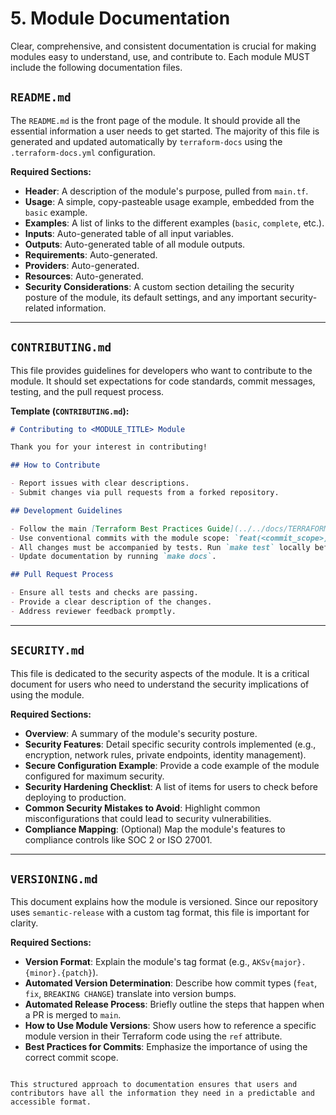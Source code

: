 # 5. Module Documentation

Clear, comprehensive, and consistent documentation is crucial for making modules easy to understand, use, and contribute to. Each module MUST include the following documentation files.

## `README.md`

The `README.md` is the front page of the module. It should provide all the essential information a user needs to get started. The majority of this file is generated and updated automatically by `terraform-docs` using the `.terraform-docs.yml` configuration.

**Required Sections:**
- **Header**: A description of the module's purpose, pulled from `main.tf`.
- **Usage**: A simple, copy-pasteable usage example, embedded from the `basic` example.
- **Examples**: A list of links to the different examples (`basic`, `complete`, etc.).
- **Inputs**: Auto-generated table of all input variables.
- **Outputs**: Auto-generated table of all module outputs.
- **Requirements**: Auto-generated.
- **Providers**: Auto-generated.
- **Resources**: Auto-generated.
- **Security Considerations**: A custom section detailing the security posture of the module, its default settings, and any important security-related information.

---

## `CONTRIBUTING.md`

This file provides guidelines for developers who want to contribute to the module. It should set expectations for code standards, commit messages, testing, and the pull request process.

**Template (`CONTRIBUTING.md`):**
```markdown
# Contributing to <MODULE_TITLE> Module

Thank you for your interest in contributing!

## How to Contribute

- Report issues with clear descriptions.
- Submit changes via pull requests from a forked repository.

## Development Guidelines

- Follow the main [Terraform Best Practices Guide](../../docs/TERRAFORM_BEST_PRACTICES_GUIDE.md).
- Use conventional commits with the module scope: `feat(<commit_scope>): description`.
- All changes must be accompanied by tests. Run `make test` locally before submitting.
- Update documentation by running `make docs`.

## Pull Request Process

- Ensure all tests and checks are passing.
- Provide a clear description of the changes.
- Address reviewer feedback promptly.
```

---

## `SECURITY.md`

This file is dedicated to the security aspects of the module. It is a critical document for users who need to understand the security implications of using the module.

**Required Sections:**
- **Overview**: A summary of the module's security posture.
- **Security Features**: Detail specific security controls implemented (e.g., encryption, network rules, private endpoints, identity management).
- **Secure Configuration Example**: Provide a code example of the module configured for maximum security.
- **Security Hardening Checklist**: A list of items for users to check before deploying to production.
- **Common Security Mistakes to Avoid**: Highlight common misconfigurations that could lead to security vulnerabilities.
- **Compliance Mapping**: (Optional) Map the module's features to compliance controls like SOC 2 or ISO 27001.

---

## `VERSIONING.md`

This document explains how the module is versioned. Since our repository uses `semantic-release` with a custom tag format, this file is important for clarity.

**Required Sections:**
- **Version Format**: Explain the module's tag format (e.g., `AKSv{major}.{minor}.{patch}`).
- **Automated Version Determination**: Describe how commit types (`feat`, `fix`, `BREAKING CHANGE`) translate into version bumps.
- **Automated Release Process**: Briefly outline the steps that happen when a PR is merged to `main`.
- **How to Use Module Versions**: Show users how to reference a specific module version in their Terraform code using the `ref` attribute.
- **Best Practices for Commits**: Emphasize the importance of using the correct commit scope.
```

This structured approach to documentation ensures that users and contributors have all the information they need in a predictable and accessible format.
